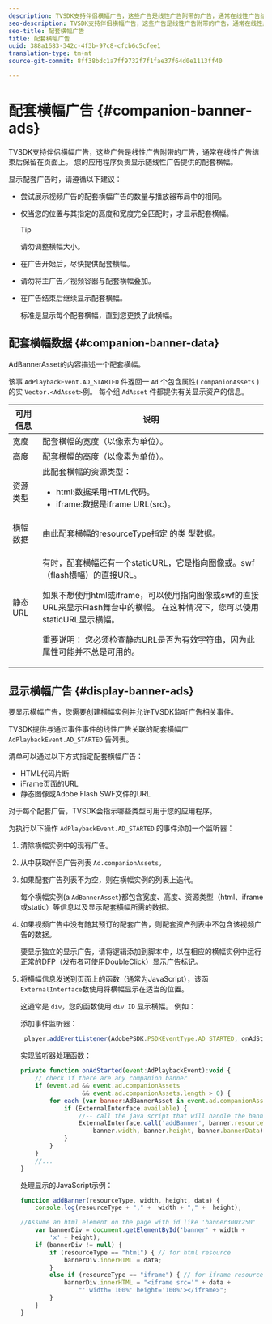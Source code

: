 ```yaml
---
description: TVSDK支持伴侣横幅广告，这些广告是线性广告附带的广告，通常在线性广告结束后保留在页面上。 您的应用程序负责显示随线性广告提供的配套横幅。
seo-description: TVSDK支持伴侣横幅广告，这些广告是线性广告附带的广告，通常在线性广告结束后保留在页面上。 您的应用程序负责显示随线性广告提供的配套横幅。
seo-title: 配套横幅广告
title: 配套横幅广告
uuid: 388a1683-342c-4f3b-97c8-cfcb6c5cfee1
translation-type: tm+mt
source-git-commit: 8ff38bdc1a7ff9732f7f1fae37f64d0e1113ff40

---
```



# 配套横幅广告 {#companion-banner-ads}

TVSDK支持伴侣横幅广告，这些广告是线性广告附带的广告，通常在线性广告结束后保留在页面上。 您的应用程序负责显示随线性广告提供的配套横幅。

显示配套广告时，请遵循以下建议：

* 尝试展示视频广告的配套横幅广告的数量与播放器布局中的相同。
* 仅当您的位置与其指定的高度和宽度完全匹配时，才显示配套横幅。

   >[!TIP]
   >
   >请勿调整横幅大小。

* 在广告开始后，尽快提供配套横幅。
* 请勿将主广告／视频容器与配套横幅叠加。
* 在广告结束后继续显示配套横幅。

   标准是显示每个配套横幅，直到您更换了此横幅。

## 配套横幅数据 {#companion-banner-data}

AdBannerAsset的内容描述一个配套横幅。

<!--<a id="section_D730B4FD6FD749E9860B6A07FC110552"></a>-->

该事 `AdPlaybackEvent.AD_STARTED` 件返回一 `Ad` 个包含属性( `companionAssets` )的实 `Vector.<AdAsset>`例。
每个组 `AdAsset` 件都提供有关显示资产的信息。

<table id="table_760C885E2DCA4BE983CC57FDA7BD5B14"> 
 <thead> 
  <tr> 
   <th colname="col1" class="entry"> 可用信息 </th> 
   <th colname="col2" class="entry"> 说明 </th> 
  </tr> 
 </thead>
 <tbody> 
  <tr> 
   <td colname="col1"> 宽度 </td> 
   <td colname="col2"> 配套横幅的宽度（以像素为单位）。 </td> 
  </tr> 
  <tr> 
   <td colname="col1"> 高度 </td> 
   <td colname="col2"> 配套横幅的高度（以像素为单位）。 </td> 
  </tr> 
  <tr> 
   <td colname="col1"> 资源类型 </td> 
   <td colname="col2">此配套横幅的资源类型： 
    <ul id="ul_A067787FE49E4B6095BE0AC1D447DBB3"> 
     <li id="li_02B7224C67004095B3F6E50FD21E507E">html:数据采用HTML代码。 </li> 
     <li id="li_5F37E14472424F808C6094F42009E676">iframe:数据是iframe URL(src)。 </li> 
    </ul> </td> 
  </tr> 
  <tr> 
   <td colname="col1"> 横幅数据 </td> 
   <td colname="col2"> 由此配套横幅的resourceType指定 <span class="codeph"> 的类</span> 型数据。 </td> 
  </tr> 
  <tr> 
   <td colname="col1"> 静态URL </td> 
   <td colname="col2"> <p>有时，配套横幅还有一个staticURL，它是指向图像或。swf <span class="filepath"></span> （flash横幅）的直接URL。 </p> <p>如果不想使用html或iframe，可以使用指向图像或swf的直接URL来显示Flash舞台中的横幅。 在这种情况下，您可以使用staticURL显示横幅。 </p> <p>重要说明： 您必须检查静态URL是否为有效字符串，因为此属性可能并不总是可用的。 </p> </td> 
  </tr> 
 </tbody> 
</table>

## 显示横幅广告 {#display-banner-ads}

要显示横幅广告，您需要创建横幅实例并允许TVSDK监听广告相关事件。

TVSDK提供与通过事件事件的线性广告关联的配套横幅广 `AdPlaybackEvent.AD_STARTED` 告列表。

清单可以通过以下方式指定配套横幅广告：

* HTML代码片断
* iFrame页面的URL
* 静态图像或Adobe Flash SWF文件的URL

对于每个配套广告，TVSDK会指示哪些类型可用于您的应用程序。

为执行以下操作 `AdPlaybackEvent.AD_STARTED` 的事件添加一个监听器：

1. 清除横幅实例中的现有广告。

1. 从中获取伴侣广告列表 `Ad.companionAssets`。

1. 如果配套广告列表不为空，则在横幅实例的列表上迭代。

   每个横幅实例(a `AdBannerAsset`)都包含宽度、高度、资源类型（html、iframe或static）等信息以及显示配套横幅所需的数据。

1. 如果视频广告中没有随其预订的配套广告，则配套资产列表中不包含该视频广告的数据。

   要显示独立的显示广告，请将逻辑添加到脚本中，以在相应的横幅实例中运行正常的DFP（发布者可使用DoubleClick）显示广告标记。

1. 将横幅信息发送到页面上的函数（通常为JavaScript），该函 `ExternalInterface`数使用将横幅显示在适当的位置。

   这通常是 `div`，您的函数使用 `div ID` 显示横幅。 例如：

   添加事件监听器：

   ```js
   _player.addEventListener(AdobePSDK.PSDKEventType.AD_STARTED, onAdStarted);
   ```

   实现监听器处理函数：

   ```js
   private function onAdStarted(event:AdPlaybackEvent):void { 
       // check if there are any companion banner 
       if (event.ad && event.ad.companionAssets  
                    && event.ad.companionAssets.length > 0) { 
           for each (var banner:AdBannerAsset in event.ad.companionAssets) { 
               if (ExternalInterface.available) { 
                   //-- call the java script that will handle the banner display. 
                   ExternalInterface.call('addBanner', banner.resourceType,  
                       banner.width, banner.height, banner.bannerData); 
               } 
           } 
       }  
       //...        
   }
   ```

   处理显示的JavaScript示例：

   ```js
   function addBanner(resourceType, width, height, data) { 
       console.log(resourceType + "," +  width + "," +  height); 
   
   //Assume an html element on the page with id like 'banner300x250' 
       var bannerDiv = document.getElementById('banner' + width +  
           'x' + height);  
       if (bannerDiv != null) { 
           if (resourceType == "html") { // for html resource 
               bannerDiv.innerHTML = data; 
           } 
           else if (resourceType == "iframe") { // for iframe resource 
               bannerDiv.innerHTML = "<iframe src='" + data +  
                   "' width='100%' height='100%'></iframe>"; 
           } 
       } 
   }
   ```
